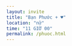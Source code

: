 ```yaml
---
layout: invite
title: "Bạn Phước + ♥"
location: "nữ"
time: "11 GIỜ 00"
permalink: /phuoc.html
---
```


